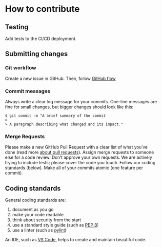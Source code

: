 # How to contribute

## Testing

Add tests to the CI/CD deployment.

## Submitting changes

### Git workflow

Create a new issue in GitHub. Then, follow [GitHub flow](https://docs.github.com/en/get-started/quickstart/github-flow)

### Commit messages

Always write a clear log message for your commits. One-line messages are fine for small changes, but bigger changes should look like this:

    $ git commit -m "A brief summary of the commit
    >
    > A paragraph describing what changed and its impact."

### Merge Requests

Please make a new GitHub Pull Request with a clear list of what you've done (read more [about pull requests](https://docs.github.com/en/pull-requests/collaborating-with-pull-requests/proposing-changes-to-your-work-with-pull-requests/about-pull-requests)). Assign merge requests to someone else for a code review. Don't approve your own requests. We are actively trying to include tests; please cover the code you touch. Follow our coding standards (below). Make all of your commits atomic (one feature per commit).

## Coding standards

General coding standards are:

1. document as you go
2. make your code readable
3. think about security from the start
4. use a standard style guide (such as [PEP 8](https://www.python.org/dev/peps/pep-0008/))
5. use a linter (such as [pylint](https://www.pylint.org/))

An IDE, such as [VS Code](https://code.visualstudio.com/), helps to create and maintain beautiful code.
